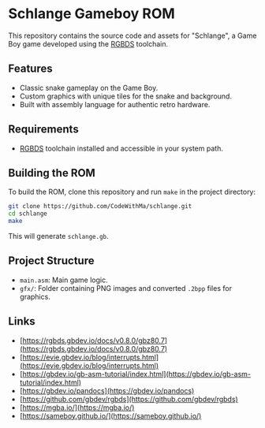 # Schlange Gameboy ROM

This repository contains the source code and assets for "Schlange", a Game Boy game developed using the [RGBDS](https://github.com/gbdev/rgbds) toolchain.

## Features

- Classic snake gameplay on the Game Boy.
- Custom graphics with unique tiles for the snake and background.
- Built with assembly language for authentic retro hardware.

## Requirements

- [RGBDS](https://github.com/gbdev/rgbds) toolchain installed and accessible in your system path.

## Building the ROM

To build the ROM, clone this repository and run `make` in the project directory:

```bash
git clone https://github.com/CodeWithMa/schlange.git
cd schlange
make
```

This will generate `schlange.gb`.

## Project Structure

- `main.asm`: Main game logic.
- `gfx/`: Folder containing PNG images and converted `.2bpp` files for graphics.

## Links

- [https://rgbds.gbdev.io/docs/v0.8.0/gbz80.7](https://rgbds.gbdev.io/docs/v0.8.0/gbz80.7)
- [https://evie.gbdev.io/blog/interrupts.html](https://evie.gbdev.io/blog/interrupts.html)
- [https://gbdev.io/gb-asm-tutorial/index.html](https://gbdev.io/gb-asm-tutorial/index.html)
- [https://gbdev.io/pandocs](https://gbdev.io/pandocs)
- [https://github.com/gbdev/rgbds](https://github.com/gbdev/rgbds)
- [https://mgba.io/](https://mgba.io/)
- [https://sameboy.github.io/](https://sameboy.github.io/)
